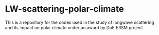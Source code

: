 # LW-scattering-polar-climate
This is a repository for the codes used in the study of longwave scattering and its impact on polar climate under an award by DoE E3SM project

